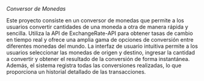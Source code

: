 <em align="center">Conversor de Monedas</em>

Este proyecto consiste en un conversor de monedas que permite a los usuarios convertir cantidades de una moneda a otra de manera rápida y sencilla. Utiliza la API de ExchangeRate-API para obtener tasas de cambio en tiempo real y ofrece una amplia gama de opciones de conversión entre diferentes monedas del mundo. La interfaz de usuario intuitiva permite a los usuarios seleccionar las monedas de origen y destino, ingresar la cantidad a convertir y obtener el resultado de la conversión de forma instantánea. Además, el sistema registra todas las conversiones realizadas, lo que proporciona un historial detallado de las transacciones.
